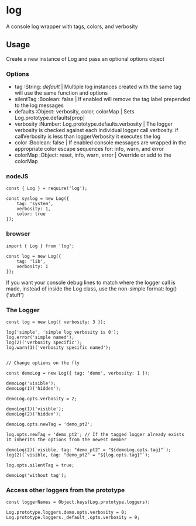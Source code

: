 # log

A console log wrapper with tags, colors, and verbosity

## Usage

Create a new instance of Log and pass an optional options object

### Options

- tag :String: _default_ | Multiple log instances created with the same tag will use the same function and options
- silentTag :Boolean: false | If enabled will remove the tag label prepended to the log messages
- defaults :Object: verbosity, color, colorMap | Sets Log.prototype.defaults[prop]
- verbosity :Number: Log.prototype.defaults.verbosity | The logger verbosity is checked against each individual logger call verbosity. if callVerbosity is less than loggerVerbosity it executes the log
- color :Boolean: false | If enabled console messages are wrapped in the appropriate color escape sequences for: info, warn, and error
- colorMap :Object: reset, info, warn, error | Override or add to the colorMap

### nodeJS

```
const { Log } = require('log');

const syslog = new Log({
	tag: 'system',
	verbosity: 1,
	color: true
});
```

### browser

```
import { Log } from 'log';

const log = new Log({
	tag: 'lib',
	verbosity: 1
});
```

If you want your console debug lines to match where the logger call is made, instead of inside the Log class, use the non-simple format: log()('stuff')

### The Logger

```
const log = new Log({ verbosity: 3 });

log('simple', 'simple log verbosity is 0');
log.error('simple named');
log(2)('verbosity specific');
log.warn(1)('verbosity specific named');


// Change options on the fly

const demoLog = new Log({ tag: 'demo', verbosity: 1 });

demoLog('visible');
demoLog(1)('hidden');

demoLog.opts.verbosity = 2;

demoLog(1)('visible');
demoLog(2)('hidden');

demoLog.opts.newTag = 'demo_pt2';

log.opts.newTag = 'demo_pt2'; // If the tagged logger already exists it inherits the options from the newest member

demoLog(2)(`visible, tag: "demo_pt2" = "${demoLog.opts.tag}"`);
log(2)(`visible, tag: "demo_pt2" = "${log.opts.tag}"`);

log.opts.silentTag = true;

demoLog('without tag');
```

### Access other loggers from the prototype

```
const loggerNames = Object.keys(Log.prototype.loggers);

Log.prototype.loggers.demo.opts.verbosity = 0;
Log.prototype.loggers._default_.opts.verbosity = 9;
```
